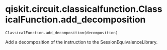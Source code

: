 # qiskit.circuit.classicalfunction.ClassicalFunction.add\_decomposition

`ClassicalFunction.add_decomposition(decomposition)`

Add a decomposition of the instruction to the SessionEquivalenceLibrary.
